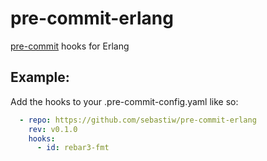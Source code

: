 # pre-commit-erlang

[pre-commit](https://pre-commit.com) hooks for Erlang

## Example:
Add the hooks to your .pre-commit-config.yaml like so:

```yaml
  - repo: https://github.com/sebastiw/pre-commit-erlang
    rev: v0.1.0
    hooks:
      - id: rebar3-fmt
```
